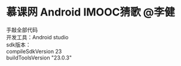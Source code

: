 # 慕课网 Android IMOOC猜歌 @李健
手敲全部代码  
开发工具：Android studio  
sdk版本：  
 compileSdkVersion 23  
 buildToolsVersion "23.0.3"  
